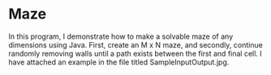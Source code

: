 # Maze
In this program, I demonstrate how to make a solvable maze of any dimensions using Java. First, create an M x N maze, and secondly, continue randomly removing walls until a path exists between the first and final cell. I have attached an example in the file titled SampleInputOutput.jpg.
